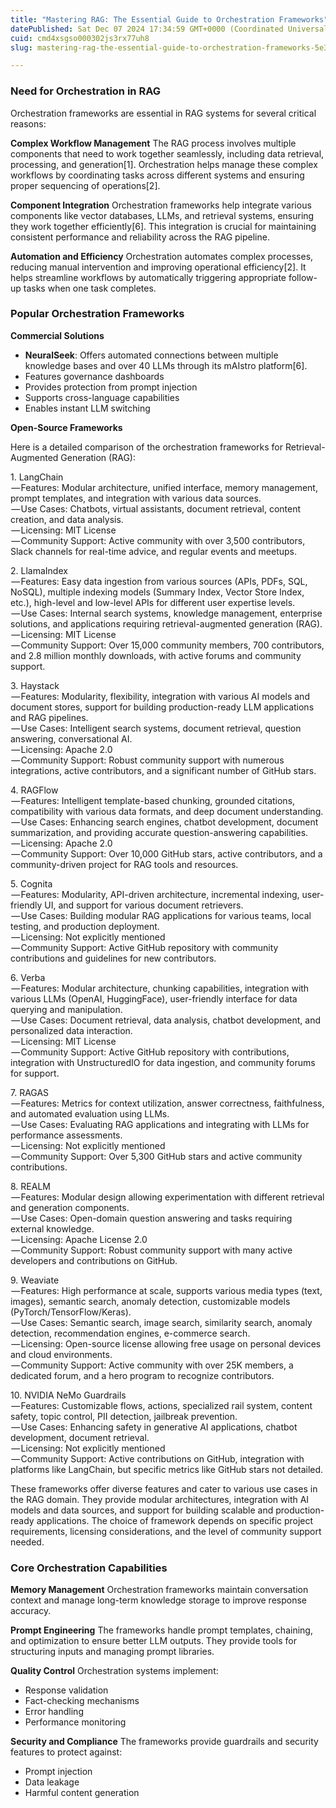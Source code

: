 ```yaml
---
title: "Mastering RAG: The Essential Guide to Orchestration Frameworks"
datePublished: Sat Dec 07 2024 17:34:59 GMT+0000 (Coordinated Universal Time)
cuid: cmd4xsgso000302js3rx77uh8
slug: mastering-rag-the-essential-guide-to-orchestration-frameworks-5e3e66083d59

---
```


### Need for Orchestration in RAG

Orchestration frameworks are essential in RAG systems for several critical reasons:

**Complex Workflow Management** The RAG process involves multiple components that need to work together seamlessly, including data retrieval, processing, and generation\[1\]. Orchestration helps manage these complex workflows by coordinating tasks across different systems and ensuring proper sequencing of operations\[2\].

**Component Integration** Orchestration frameworks help integrate various components like vector databases, LLMs, and retrieval systems, ensuring they work together efficiently\[6\]. This integration is crucial for maintaining consistent performance and reliability across the RAG pipeline.

**Automation and Efficiency** Orchestration automates complex processes, reducing manual intervention and improving operational efficiency\[2\]. It helps streamline workflows by automatically triggering appropriate follow-up tasks when one task completes.

### Popular Orchestration Frameworks

**Commercial Solutions**

*   **NeuralSeek**: Offers automated connections between multiple knowledge bases and over 40 LLMs through its mAIstro platform\[6\].
*   Features governance dashboards
*   Provides protection from prompt injection
*   Supports cross-language capabilities
*   Enables instant LLM switching

**Open-Source Frameworks**

Here is a detailed comparison of the orchestration frameworks for Retrieval-Augmented Generation (RAG):

1\. LangChain  
 — Features: Modular architecture, unified interface, memory management, prompt templates, and integration with various data sources.  
 — Use Cases: Chatbots, virtual assistants, document retrieval, content creation, and data analysis.  
 — Licensing: MIT License  
 — Community Support: Active community with over 3,500 contributors, Slack channels for real-time advice, and regular events and meetups.

2\. LlamaIndex  
 — Features: Easy data ingestion from various sources (APIs, PDFs, SQL, NoSQL), multiple indexing models (Summary Index, Vector Store Index, etc.), high-level and low-level APIs for different user expertise levels.  
 — Use Cases: Internal search systems, knowledge management, enterprise solutions, and applications requiring retrieval-augmented generation (RAG).  
 — Licensing: MIT License  
 — Community Support: Over 15,000 community members, 700 contributors, and 2.8 million monthly downloads, with active forums and community support.

3\. Haystack  
 — Features: Modularity, flexibility, integration with various AI models and document stores, support for building production-ready LLM applications and RAG pipelines.  
 — Use Cases: Intelligent search systems, document retrieval, question answering, conversational AI.  
 — Licensing: Apache 2.0  
 — Community Support: Robust community support with numerous integrations, active contributors, and a significant number of GitHub stars.

4\. RAGFlow  
 — Features: Intelligent template-based chunking, grounded citations, compatibility with various data formats, and deep document understanding.  
 — Use Cases: Enhancing search engines, chatbot development, document summarization, and providing accurate question-answering capabilities.  
 — Licensing: Apache 2.0   
 — Community Support: Over 10,000 GitHub stars, active contributors, and a community-driven project for RAG tools and resources.

5\. Cognita  
 — Features: Modularity, API-driven architecture, incremental indexing, user-friendly UI, and support for various document retrievers.  
 — Use Cases: Building modular RAG applications for various teams, local testing, and production deployment.  
 — Licensing: Not explicitly mentioned  
 — Community Support: Active GitHub repository with community contributions and guidelines for new contributors.

6\. Verba  
 — Features: Modular architecture, chunking capabilities, integration with various LLMs (OpenAI, HuggingFace), user-friendly interface for data querying and manipulation.  
 — Use Cases: Document retrieval, data analysis, chatbot development, and personalized data interaction.  
 — Licensing: MIT License  
 — Community Support: Active GitHub repository with contributions, integration with UnstructuredIO for data ingestion, and community forums for support.

7\. RAGAS  
 — Features: Metrics for context utilization, answer correctness, faithfulness, and automated evaluation using LLMs.  
 — Use Cases: Evaluating RAG applications and integrating with LLMs for performance assessments.  
 — Licensing: Not explicitly mentioned  
 — Community Support: Over 5,300 GitHub stars and active community contributions.

8\. REALM  
 — Features: Modular design allowing experimentation with different retrieval and generation components.  
 — Use Cases: Open-domain question answering and tasks requiring external knowledge.  
 — Licensing: Apache License 2.0  
 — Community Support: Robust community support with many active developers and contributions on GitHub.

9\. Weaviate  
 — Features: High performance at scale, supports various media types (text, images), semantic search, anomaly detection, customizable models (PyTorch/TensorFlow/Keras).  
 — Use Cases: Semantic search, image search, similarity search, anomaly detection, recommendation engines, e-commerce search.  
 — Licensing: Open-source license allowing free usage on personal devices and cloud environments.  
 — Community Support: Active community with over 25K members, a dedicated forum, and a hero program to recognize contributors.

10\. NVIDIA NeMo Guardrails  
 — Features: Customizable flows, actions, specialized rail system, content safety, topic control, PII detection, jailbreak prevention.  
 — Use Cases: Enhancing safety in generative AI applications, chatbot development, document retrieval.  
 — Licensing: Not explicitly mentioned  
 — Community Support: Active contributions on GitHub, integration with platforms like LangChain, but specific metrics like GitHub stars not detailed.

These frameworks offer diverse features and cater to various use cases in the RAG domain. They provide modular architectures, integration with AI models and data sources, and support for building scalable and production-ready applications. The choice of framework depends on specific project requirements, licensing considerations, and the level of community support needed.

### Core Orchestration Capabilities

**Memory Management** Orchestration frameworks maintain conversation context and manage long-term knowledge storage to improve response accuracy.

**Prompt Engineering** The frameworks handle prompt templates, chaining, and optimization to ensure better LLM outputs. They provide tools for structuring inputs and managing prompt libraries.

**Quality Control** Orchestration systems implement:

*   Response validation
*   Fact-checking mechanisms
*   Error handling
*   Performance monitoring

**Security and Compliance** The frameworks provide guardrails and security features to protect against:

*   Prompt injection
*   Data leakage
*   Harmful content generation